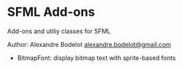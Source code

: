SFML Add-ons
============

Add-ons and utiliy classes for SFML

Author: Alexandre Bodelot <alexandre.bodelot@gmail.com>

 * BitmapFont: display bitmap text with sprite-based fonts
